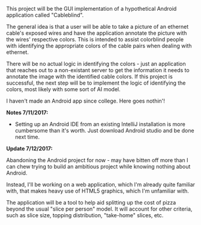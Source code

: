 This project will be the GUI implementation of a hypothetical Android application called "Cableblind".
 
The general idea is that a user will be able to take a picture of an ethernet cable's exposed wires and have the application annotate the picture with the wires' respective colors. This is intended to assist colorblind people with identifying the appropriate colors of the cable pairs when dealing with ethernet.

There will be no actual logic in identifying the colors - just an application that reaches out to a non-existant server to get the information it needs to annotate the image with the identified cable colors. If this project is successful, the next step will be to implement the logic of identifying the colors, most likely with some sort of AI model.

I haven't made an Android app since college. Here goes nothin'!

**Notes 7/11/2017:**

- Setting up an Android IDE from an existing IntelliJ installation is more cumbersome than it's worth. Just download Android studio and be done next time.

**Update 7/12/2017:**

Abandoning the Android project for now - may have bitten off more than I can chew trying to build an ambitious project while knowing nothing about Android.

Instead, I'll be working on a web application, which I'm already quite familiar with, that makes heavy use of HTML5 graphics, which I'm unfamiliar with.

The application will be a tool to help aid splitting up the cost of pizza beyond the usual "slice per person" model. It will account for other criteria, such as slice size, topping distribution, "take-home" slices, etc.